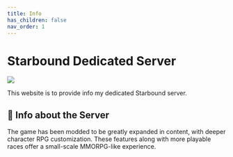 ```yaml
---
title: Info
has_children: false
nav_order: 1
---
```


# Starbound Dedicated Server
<img src="https://cdn.akamai.steamstatic.com/steam/apps/211820/capsule_616x353.jpg?t=1611668796"/>

This website is to provide info my dedicated Starbound server.

## 📌 Info about the Server

The game has been modded to be greatly expanded in content, with deeper character RPG customization. These features along with more playable races offer a small-scale MMORPG-like experience.
